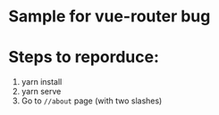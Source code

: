 # Sample for vue-router bug
# Steps to reporduce:
1. yarn install
2. yarn serve
3. Go to `//about` page (with two slashes)
